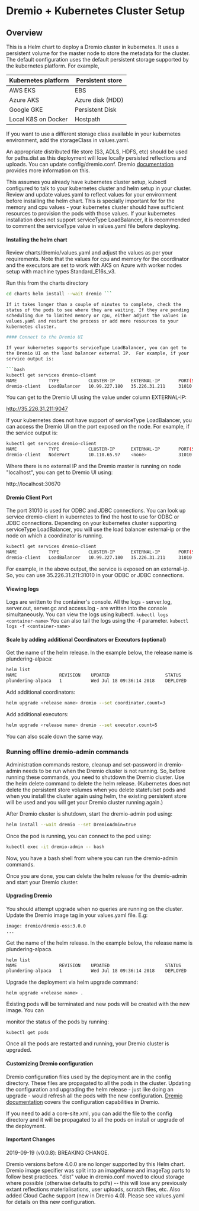# Dremio + Kubernetes Cluster Setup

## Overview

This is a Helm chart to deploy a Dremio cluster in kubernetes. It uses
a persistent volume for the master node to store the metadata for the
cluster. The default configuration uses the default persistent storage
supported by the kubernetes platform. For example,

| Kubernetes platform | Persistent store |
|---------------------|------------------|
| AWS EKS             | EBS              |
| Azure AKS           | Azure disk (HDD) |
| Google GKE          | Persistent Disk  |
| Local K8S on Docker | Hostpath         |

If you want to use a different storage class available in your
kubernetes environment, add the storageClass in values.yaml.

An appropriate distributed file store (S3, ADLS, HDFS, etc) should be
used for paths.dist as this deployment will lose locally persisted
reflections and uploads. You can update config/dremio.conf. Dremio
[documentation](https://docs.dremio.com/deployment/distributed-storage.html)
provides more information on this.

This assumes you already have kubernetes cluster setup, kubectl
configured to talk to your kubernetes cluster and helm setup in your
cluster. Review and update values.yaml to reflect values for your
environment before installing the helm chart. This is specially
important for for the memory and cpu values - your kubernetes cluster
should have sufficient resources to provision the pods with those
values. If your kubernetes installation does not support serviceType
LoadBalancer, it is recommended to comment the serviceType value in
values.yaml file before deploying.

#### Installing the helm chart

Review charts/dremio/values.yaml and adjust the values as per your
requirements. Note that the values for cpu and memory for the
coordinator and the executors are set to work with AKS on Azure with
worker nodes setup with machine types Standard_E16s_v3.

Run this from the charts directory

```bash
cd charts helm install --wait dremio ```

If it takes longer than a couple of minutes to complete, check the
status of the pods to see where they are waiting. If they are pending
scheduling due to limited memory or cpu, either adjust the values in
values.yaml and restart the process or add more resources to your
kubernetes cluster.

#### Connect to the Dremio UI

If your kubernetes supports serviceType LoadBalancer, you can get to
the Dremio UI on the load balancer external IP.  For example, if your
service output is:

```bash
kubectl get services dremio-client
NAME            TYPE           CLUSTER-IP      EXTERNAL-IP       PORT(S)                          AGE
dremio-client   LoadBalancer   10.99.227.180   35.226.31.211     31010:32260/TCP,9047:30620/TCP   2d
```

You can get to the Dremio UI using the value under column EXTERNAL-IP:

http://35.226.31.211:9047

If your kubernetes does not have support of serviceType LoadBalancer,
you can access the Dremio UI on the port exposed on the node. For
example, if the service output is:

```bash
kubectl get services dremio-client
NAME            TYPE           CLUSTER-IP      EXTERNAL-IP       PORT(S)                          AGE
dremio-client   NodePort       10.110.65.97    <none>            31010:32390/TCP,9047:30670/TCP   1h
```

Where there is no external IP and the Dremio master is running on node
"localhost", you can get to Dremio UI using:

http://localhost:30670

#### Dremio Client Port

The port 31010 is used for ODBC and JDBC connections. You can look up
service dremio-client in kubernetes to find the host to use for ODBC
or JDBC connections. Depending on your kubernetes cluster supporting
serviceType LoadBalancer, you will use the load balancer external-ip
or the node on which a coordinator is running.

```bash
kubectl get services dremio-client
NAME            TYPE           CLUSTER-IP      EXTERNAL-IP       PORT(S)                          AGE
dremio-client   LoadBalancer   10.99.227.180   35.226.31.211     31010:32260/TCP,9047:30620/TCP   2d
```

For example, in the above output, the service is exposed on an
external-ip. So, you can use 35.226.31.211:31010 in your ODBC or JDBC
connections.

#### Viewing logs

Logs are written to the container's console. All the logs -
server.log, server.out, server.gc and access.log - are written into
the console simultaneously. You can view the logs using kubectl.  ```
kubectl logs <container-name> ``` You can also tail the logs using the
-f parameter.  ``` kubectl logs -f <container-name> ```

#### Scale by adding additional Coordinators or Executors (optional)

Get the name of the helm release. In the example below, the release
name is plundering-alpaca:

```bash
helm list
NAME             	REVISION	UPDATED                 	STATUS  	CHART       	NAMESPACE
plundering-alpaca	1       	Wed Jul 18 09:36:14 2018	DEPLOYED	dremio-0.0.5	default
```

Add additional coordinators:

```bash
helm upgrade <release name> dremio --set coordinator.count=3
```

Add additional executors:

```bash
helm upgrade <release name> dremio --set executor.count=5
```

You can also scale down the same way.

### Running offline dremio-admin commands

Administration commands restore, cleanup and set-password in
dremio-admin needs to be run when the Dremio cluster is not
running. So, before running these commands, you need to shutdown the
Dremio cluster. Use the helm delete command to delete the helm
release.  (Kubernetes does not delete the persistent store volumes
when you delete statefulset pods and when you install the cluster
again using helm, the existing persistent store will be used and you
will get your Dremio cluster running again.)

After Dremio cluster is shutdown, start the dremio-admin pod using:

```bash
helm install --wait dremio --set DremioAdmin=true
```
Once the pod is running, you can connect to the pod using:

```bash
kubectl exec -it dremio-admin -- bash
```
Now, you have a bash shell from where you can run the dremio-admin commands.

Once you are done, you can delete the helm release for the
dremio-admin and start your Dremio cluster.

#### Upgrading Dremio

You should attempt upgrade when no queries are running on the
cluster. Update the Dremio image tag in your values.yaml file. E.g:

```bash
image: dremio/dremio-oss:3.0.0
...
```

Get the name of the helm release. In the example below, the release
name is plundering-alpaca.

```bash
helm list
NAME             	REVISION	UPDATED                 	STATUS  	CHART       	NAMESPACE
plundering-alpaca	1       	Wed Jul 18 09:36:14 2018	DEPLOYED	dremio-0.0.5	default
```

Upgrade the deployment via helm upgrade command:

```
helm upgrade <release name> .
```

Existing pods will be terminated and new pods will be created with the
new image. You can

monitor the status of the pods by running:
```
kubectl get pods
```

Once all the pods are restarted and running, your Dremio cluster is
upgraded.

#### Customizing Dremio configuration

Dremio configuration files used by the deployment are in the config
directory. These files are propagated to all the pods in the
cluster. Updating the configuration and upgrading the helm release -
just like doing an upgrade - would refresh all the pods with the new
configuration. [Dremio
documentation](https://docs.dremio.com/deployment/README-config.html)
covers the configuration capabilities in Dremio.

If you need to add a core-site.xml, you can add the file to the config
directory and it will be propagated to all the pods on install or
upgrade of the deployment.

#### Important Changes

2019-09-19 (v0.0.8): BREAKING CHANGE.

  Dremio versions before 4.0.0 are no longer supported by this Helm
  chart. Dremio image specifier was split into an imageName and
  imageTag parts to follow best practices.  "dist" value in
  dremio.conf moved to cloud storage where possible (otherwise
  defaults to pdfs) -- this will lose any previously extant
  reflections materialisations, user uploads, scratch files, etc.
  Also added Cloud Cache support (new in Dremio 4.0).  Please see
  values.yaml for details on this new configuration.
